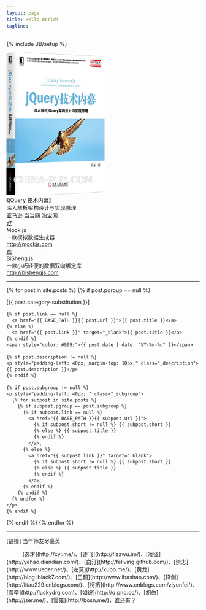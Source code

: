 ```yaml
---
layout: page
title: Hello World!
tagline: 
---
```

{% include JB/setup %}

<div class="row index_recommended">
  <div class="span4">
    <a href="http://www.amazon.cn/jQuery%E6%8A%80%E6%9C%AF%E5%86%85%E5%B9%95-%E6%B7%B1%E5%85%A5%E8%A7%A3%E6%9E%90jQuery%E6%9E%B6%E6%9E%84%E8%AE%BE%E8%AE%A1%E4%B8%8E%E5%AE%9E%E7%8E%B0%E5%8E%9F%E7%90%86-%E9%AB%98%E4%BA%91/dp/B00IAGOSCW/ref=sr_1_4?s=books&ie=UTF8&qid=1400243386&sr=1-4" target="_blank"><img src="/assets/jquery_internals/shupi.jpg" width=256></a>
    <div class="title">《jQuery 技术内幕》</div>
    <div class="desc">深入解析架构设计与实现原理</div>
    <div class="link">
      <a href="http://www.amazon.cn/jQuery%E6%8A%80%E6%9C%AF%E5%86%85%E5%B9%95-%E6%B7%B1%E5%85%A5%E8%A7%A3%E6%9E%90jQuery%E6%9E%B6%E6%9E%84%E8%AE%BE%E8%AE%A1%E4%B8%8E%E5%AE%9E%E7%8E%B0%E5%8E%9F%E7%90%86-%E9%AB%98%E4%BA%91/dp/B00IAGOSCW/ref=sr_1_4?s=books&ie=UTF8&qid=1400243386&sr=1-4" target="_blank">亚马逊</a>
      <a href="http://product.dangdang.com/23414526.html#ddclick?act=click&pos=23414526_0_1_q&cat=&key=jQuery%BC%BC%CA%F5%C4%DA%C4%BB&qinfo=22_1_48&pinfo=&minfo=&ninfo=&custid=&permid=20120929004846033204736365326630651&ref=http%3A%2F%2Fsearch.dangdang.com%2F%3Fkey%3DjQuery%25BC%25BC%25CA%25F5%25C4%25DA%25C4%25BB&rcount=&type=&t=1400243715000" target="_blank">当当网</a>
      <a href="http://s.taobao.com/search?q=jQuery%BC%BC%CA%F5%C4%DA%C4%BB&commend=all&ssid=s5-e&search_type=item&sourceId=tb.index&spm=1.7274553.1997520841.1&initiative_id=tbindexz_20140516" target="_blank">淘宝网</a>
    </div>
  </div>
  <div class="span4">
    <a href="http://mockjs.com/" target="_blank"><i class="iconlogo">&#x3435;</i></a>
    <div class="title">Mock.js</div>
    <div class="desc">一款模拟数据生成器</div>
    <div class="link">
      <a href="http://mockjs.com" target="_blank">http://mockjs.com</a>
    </div>
  </div>
  <div class="span4">
    <a href="http://bishengjs.com/" target="_blank"><i class="iconlogo">&#x3438;</i></a>
    <div class="title">BiSheng.js</div>
    <div class="desc">一款小巧轻便的数据双向绑定库</div>
    <div class="link">
      <a href="http://bishengjs.com" target="_blank">http://bishengjs.com</a>
    </div>
  </div>
</div>
<link rel="stylesheet" type="text/css" href="/assets/github.css">

---

{% for post in site.posts %}
{% if post.pgroup == null %}
<div>
    [{{ post.category-substitution }}]

    {% if post.link == null %}
      <a href="{{ BASE_PATH }}{{ post.url }}">{{ post.title }}</a>
    {% else %}
      <a href="{{ post.link }}" target="_blank">{{ post.title }}</a>
    {% endif %}
    <span style="color: #999;">{{ post.date | date: "%Y-%m-%d" }}</span>

    {% if post.description != null %}
    <p style="padding-left: 40px; margin-top: 10px;" class="_description">{{ post.description }}</p>
    {% endif %}

    {% if post.subgroup != null %}
    <p style="padding-left: 40px; " class="_subgroup">
      {% for subpost in site.posts %}
        {% if subpost.pgroup == post.subgroup %}
          {% if subpost.link == null %}
            <a href="{{ BASE_PATH }}{{ subpost.url }}">
              {% if subpost.short != null %} {{ subpost.short }}
              {% else %} {{ subpost.title }}
              {% endif %}
            </a>、
          {% else %}
            <a href="{{ subpost.link }}" target="_blank">
              {% if subpost.short != null %} {{ subpost.short }}
              {% else %} {{ subpost.title }}
              {% endif %}
            </a>、
          {% endif %}
        {% endif %}
      {% endfor %}
    </p>
    {% endif %}
</div>
{% endif %}
{% endfor %}
<hr>
<p>[链接] 当年师友尽豪英</p>
　　　[逸才](http://cyj.me/)、[逐飞](http://fizzwu.im/)、[凌征](http://yehao.diandian.com/)、[白汀](http://feliving.github.com/)、[崇志](http://www.ueder.net/)、[左莫](http://xubo.me/)、[黄龙](http://blog.iblack7.com/)、[巴韶](http://www.ibashao.com/)、[释剑](http://litao229.cnblogs.com/)、[柯拓](http://www.cnblogs.com/ziyunfei/)、[雪卒](http://luckydrq.com)、[如彼](http://q.pnq.cc/)、[胡伯](http://jser.me/)、[霍雍](http://bosn.me/)，谁还有？



